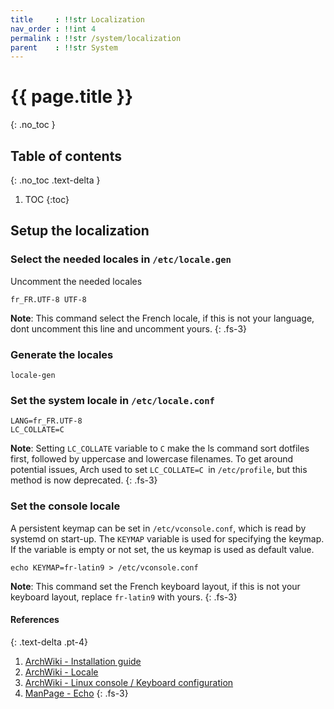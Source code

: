 ```yaml
---
title     : !!str Localization
nav_order : !!int 4
permalink : !!str /system/localization
parent    : !!str System
---
```


# {{ page.title }}
{: .no_toc }

## Table of contents
{: .no_toc .text-delta }

1. TOC
{:toc}

## Setup the localization

### Select the needed locales in `/etc/locale.gen`

Uncomment the needed locales

```
fr_FR.UTF-8 UTF-8
```

**Note**: This command select the French locale, if this is not your language, dont uncomment this line and uncomment yours.
{: .fs-3}

### Generate the locales

```
locale-gen
```

### Set the system locale in `/etc/locale.conf`

```
LANG=fr_FR.UTF-8
LC_COLLATE=C
```

**Note**: Setting `LC_COLLATE` variable to `C` make the ls command sort dotfiles first, followed by uppercase and lowercase filenames. To get around potential issues, Arch used to set `LC_COLLATE=C `in `/etc/profile`, but this method is now deprecated.
{: .fs-3}

### Set the console locale

A persistent keymap can be set in `/etc/vconsole.conf`, which is read by systemd on start-up. The `KEYMAP` variable is used for specifying the keymap. If the variable is empty or not set, the us keymap is used as default value.

```
echo KEYMAP=fr-latin9 > /etc/vconsole.conf
```

**Note**: This command set the French keyboard layout, if this is not your keyboard layout, replace `fr-latin9` with yours.
{: .fs-3}

#### References
{: .text-delta .pt-4}

1. [ArchWiki - Installation guide](https://wiki.archlinux.org/index.php/Installation_guide#Localization)
1. [ArchWiki - Locale](https://wiki.archlinux.org/index.php/Locale)
1. [ArchWiki - Linux console / Keyboard configuration](https://wiki.archlinux.org/index.php/Linux_console/Keyboard_configuration)
1. [ManPage - Echo](https://jlk.fjfi.cvut.cz/arch/manpages/man/core/coreutils/echo.1.en)
{: .fs-3}
